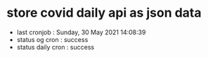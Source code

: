 # store covid daily api as json data

- last cronjob : Sunday, 30 May 2021 14:08:39
- status og cron : success
- status daily cron : success
      
      